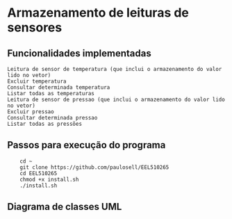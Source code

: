 # Armazenamento de leituras de sensores

## Funcionalidades implementadas

```
Leitura de sensor de temperatura (que inclui o armazenamento do valor lido no vetor)
Excluir temperatura
Consultar determinada temperatura
Listar todas as temperaturas
Leitura de sensor de pressao (que inclui o armazenamento do valor lido no vetor)
Excluir pressao
Consultar determinada pressao
Listar todas as pressões
```

## Passos para execução do programa

``` 
    cd ~
    git clone https://github.com/paulosell/EEL510265
    cd EEL510265
    chmod +x install.sh
    ./install.sh
```

## Diagrama de classes UML

